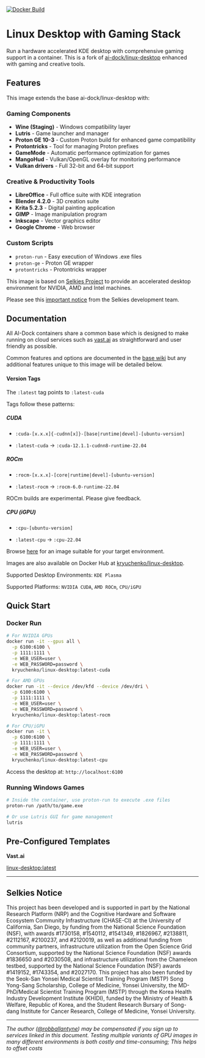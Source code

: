 [![Docker Build](https://github.com/kryuchenko/linux-desktop/actions/workflows/docker-build.yml/badge.svg)](https://github.com/kryuchenko/linux-desktop/actions/workflows/docker-build.yml)

# Linux Desktop with Gaming Stack

Run a hardware accelerated KDE desktop with comprehensive gaming support in a container. This is a fork of [ai-dock/linux-desktop](https://github.com/ai-dock/linux-desktop) enhanced with gaming and creative tools.

## Features

This image extends the base ai-dock/linux-desktop with:

### Gaming Components
- **Wine (Staging)** - Windows compatibility layer
- **Lutris** - Game launcher and manager
- **Proton GE 10-3** - Custom Proton build for enhanced game compatibility
- **Protontricks** - Tool for managing Proton prefixes
- **GameMode** - Automatic performance optimization for games
- **MangoHud** - Vulkan/OpenGL overlay for monitoring performance
- **Vulkan drivers** - Full 32-bit and 64-bit support

### Creative & Productivity Tools
- **LibreOffice** - Full office suite with KDE integration
- **Blender 4.2.0** - 3D creation suite
- **Krita 5.2.3** - Digital painting application
- **GIMP** - Image manipulation program
- **Inkscape** - Vector graphics editor
- **Google Chrome** - Web browser

### Custom Scripts
- `proton-run` - Easy execution of Windows .exe files
- `proton-ge` - Proton GE wrapper
- `protontricks` - Protontricks wrapper

This image is based on [Selkies Project](https://github.com/selkies-project) to provide an accelerated desktop environment for NVIDIA, AMD and Intel machines.  

Please see this [important notice](#selkies-notice) from the Selkies development team.


## Documentation

All AI-Dock containers share a common base which is designed to make running on cloud services such as [vast.ai](https://link.ai-dock.org/vast.ai) as straightforward and user friendly as possible.

Common features and options are documented in the [base wiki](https://github.com/ai-dock/base-image/wiki) but any additional features unique to this image will be detailed below.


#### Version Tags

The `:latest` tag points to `:latest-cuda`

Tags follow these patterns:

##### _CUDA_
- `:cuda-[x.x.x]{-cudnn[x]}-[base|runtime|devel]-[ubuntu-version]`

- `:latest-cuda` &rarr; `:cuda-12.1.1-cudnn8-runtime-22.04`

##### _ROCm_
- `:rocm-[x.x.x]-[core|runtime|devel]-[ubuntu-version]`

- `:latest-rocm` &rarr; `:rocm-6.0-runtime-22.04`

ROCm builds are experimental. Please give feedback.

##### _CPU (iGPU)_
- `:cpu-[ubuntu-version]`

- `:latest-cpu` &rarr; `:cpu-22.04`

Browse [here](https://github.com/kryuchenko/linux-desktop/pkgs/container/linux-desktop) for an image suitable for your target environment. 

Images are also available on Docker Hub at [kryuchenko/linux-desktop](https://hub.docker.com/r/kryuchenko/linux-desktop). 

Supported Desktop Environments: `KDE Plasma`

Supported Platforms: `NVIDIA CUDA`, `AMD ROCm`, `CPU/iGPU`


## Quick Start

### Docker Run
```bash
# For NVIDIA GPUs
docker run -it --gpus all \
  -p 6100:6100 \
  -p 1111:1111 \
  -e WEB_USER=user \
  -e WEB_PASSWORD=password \
  kryuchenko/linux-desktop:latest-cuda

# For AMD GPUs
docker run -it --device /dev/kfd --device /dev/dri \
  -p 6100:6100 \
  -p 1111:1111 \
  -e WEB_USER=user \
  -e WEB_PASSWORD=password \
  kryuchenko/linux-desktop:latest-rocm

# For CPU/iGPU
docker run -it \
  -p 6100:6100 \
  -p 1111:1111 \
  -e WEB_USER=user \
  -e WEB_PASSWORD=password \
  kryuchenko/linux-desktop:latest-cpu
```

Access the desktop at: `http://localhost:6100`

### Running Windows Games
```bash
# Inside the container, use proton-run to execute .exe files
proton-run /path/to/game.exe

# Or use Lutris GUI for game management
lutris
```

## Pre-Configured Templates

**Vast.​ai**

[linux-desktop:latest](https://link.ai-dock.org/template-vast-linux-desktop)


---

## Selkies Notice

This project has been developed and is supported in part by the National Research Platform (NRP) and the Cognitive Hardware and Software Ecosystem Community Infrastructure (CHASE-CI) at the University of California, San Diego, by funding from the National Science Foundation (NSF), with awards #1730158, #1540112, #1541349, #1826967, #2138811, #2112167, #2100237, and #2120019, as well as additional funding from community partners, infrastructure utilization from the Open Science Grid Consortium, supported by the National Science Foundation (NSF) awards #1836650 and #2030508, and infrastructure utilization from the Chameleon testbed, supported by the National Science Foundation (NSF) awards #1419152, #1743354, and #2027170. This project has also been funded by the Seok-San Yonsei Medical Scientist Training Program (MSTP) Song Yong-Sang Scholarship, College of Medicine, Yonsei University, the MD-PhD/Medical Scientist Training Program (MSTP) through the Korea Health Industry Development Institute (KHIDI), funded by the Ministry of Health & Welfare, Republic of Korea, and the Student Research Bursary of Song-dang Institute for Cancer Research, College of Medicine, Yonsei University.

---

_The author ([@robballantyne](https://github.com/robballantyne)) may be compensated if you sign up to services linked in this document. Testing multiple variants of GPU images in many different environments is both costly and time-consuming; This helps to offset costs_